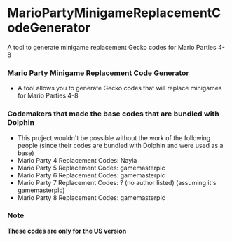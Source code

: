 # MarioPartyMinigameReplacementCodeGenerator
A tool to generate minigame replacement Gecko codes for Mario Parties 4-8

### Mario Party Minigame Replacement Code Generator
* A tool allows you to generate Gecko codes that will replace minigames for Mario Parties 4-8

### Codemakers that made the base codes that are bundled with Dolphin
* This project wouldn't be possible without the work of the following people (since their codes are bundled with Dolphin and were used as a base)
* Mario Party 4 Replacement Codes: Nayla
* Mario Party 5 Replacement Codes: gamemasterplc
* Mario Party 6 Replacement Codes: gamemasterplc
* Mario Party 7 Replacement Codes: ? (no author listed) (assuming it's gamemasterplc)
* Mario Party 8 Replacement Codes: gamemasterplc

### Note
**These codes are only for the US version**
